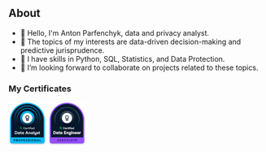 ## About
- 👋 Hello, I'm Anton Parfenchyk, data and privacy analyst.
- 🔭 The topics of my interests are data-driven decision-making and predictive jurisprudence.
- 🌱 I have skills in Python, SQL, Statistics, and Data Protection.
- 👯 I’m looking forward to collaborate on projects related to these topics.
### My Certificates
[![Data Analyst Certificate](/certificates/data_analyst_professional_badge.png)](https://www.datacamp.com/certificate/DA0015483939534)
[![Data Engineer Certificate](/certificates/data_engineer_associate_badge.png)](https://www.datacamp.com/certificate/DEA0014922236611)
